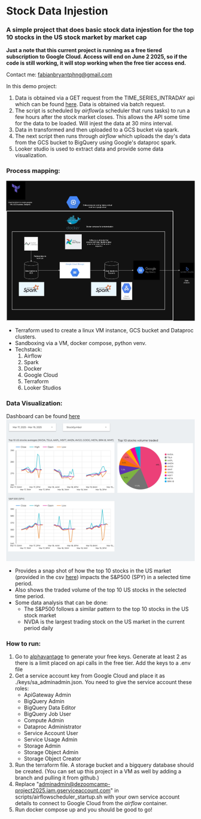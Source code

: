 # Stock Data Injestion
### A simple project that does basic stock data injestion for the top 10 stocks in the US stock market by market cap

**Just a note that this current project is running as a free tiered subscription to Google Cloud. Access will end on June 2 2025, so if the code is still working, it will stop working when the free tier access end.**

Contact me: fabianbryantphng@gmail.com

In this demo project:
1. Data is obtained via a GET request from the TIME_SERIES_INTRADAY api which can be found [here](https://www.alphavantage.co/documentation/). Data is obtained via batch request.
2. The script is scheduled by *airflow*(a scheduler that runs tasks) to run a few hours after the stock market closes. This allows the API some time for the data to be loaded. Will injest the data at 30 mins interval.  
3. Data in transformed and then uploaded to a GCS bucket via spark.
4. The next script then runs through *airflow* which uploads the day's data from the GCS bucket to BigQuery using Google's dataproc spark.
5. Looker studio is used to extract data and provide some data visualization.


### Process mapping:
![alt text](images/StockData-ProcessMap.jpg)

- Terraform used to create a linux VM instance, GCS bucket and Dataproc clusters.
- Sandboxing via a VM, docker compose, python venv.
- Techstack:
    1. Airflow
    2. Spark
    3. Docker
    4. Google Cloud
    5. Terraform
    6. Looker Studios


### Data Visualization:
Dashboard can be found [here](https://lookerstudio.google.com/reporting/ce71aea8-07a7-4c67-8051-f9412e5136f5)
![alt text](images/Stock_Market_Report.jpg)

- Provides a snap shot of how the top 10 stocks in the US market (provided in the csv [here](https://github.com/fabianono/Stock_Data_Injestion/blob/master/others/stocks_symbol.csv)) impacts the S&P500 (SPY) in a selected time period.
- Also shows the traded volume of the top 10 US stocks in the selected time period.
- Some data analysis that can be done:
    - The S&P500 follows a similar pattern to the top 10 stocks in the US stock market
    - NVDA is the largest trading stock on the US market in the current period daily


### How to run:
1. Go to [alphavantage](https://www.alphavantage.co/support/#api-key) to generate your free keys. Generate at least 2 as there is a limit placed on api calls in the free tier. Add the keys to a .env file
2. Get a service account key from Google Cloud and place it as ./keys/sa_adminadmin.json. You need to give the service account these roles:       
    - ApiGateway Admin
    - BigQuery Admin
    - BigQuery Data Editor
    - BigQuery Job User
    - Compute Admin
    - Dataproc Administrator
    - Service Account User
    - Service Usage Admin
    - Storage Admin
    - Storage Object Admin
    - Storage Object Creator
4. Run the terraform file. A storage bucket and a bigquery database should be created. (You can set up this project in a VM as well by adding a branch and pulling it from github.)
5. Replace "adminadmin@dezoomcamp-project2025.iam.gserviceaccount.com" in scripts/airflowscheduler_startup.sh with your own service account details to connect to Google Cloud from the *airflow* container.
6. Run docker compose up and you should be good to go!


